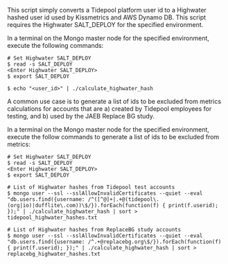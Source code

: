This script simply converts a Tidepool platform user id to a Highwater hashed
user id used by Kissmetrics and AWS Dynamo DB. This script requires the Highwater
SALT_DEPLOY for the specified environment.

In a terminal on the Mongo master node for the specified environment, execute
the following commands:

```
# Set Highwater SALT_DEPLOY
$ read -s SALT_DEPLOY
<Enter Highwater SALT_DEPLOY>
$ export SALT_DEPLOY

$ echo "<user_id>" | ./calculate_highwater_hash
```

A common use case is to generate a list of ids to be excluded from metrics
calculations for accounts that are a) created by Tidepool employees for testing,
and b) used by the JAEB Replace BG study.

In a terminal on the Mongo master node for the specified environment, execute
the follow commands to generate a list of ids to be excluded from metrics:

```
# Set Highwater SALT_DEPLOY
$ read -s SALT_DEPLOY
<Enter Highwater SALT_DEPLOY>
$ export SALT_DEPLOY

# List of Highwater hashes from Tidepool test accounts
$ mongo user --ssl --sslAllowInvalidCertificates --quiet --eval "db.users.find({username: /^([^@]+|.+@(tidepool\.(org|io)|dufflite\.com))\$/}).forEach(function(f) { print(f.userid); });" | ./calculate_highwater_hash | sort > tidepool_highwater_hashes.txt

# List of Highwater hashes from ReplaceBG study accounts
$ mongo user --ssl --sslAllowInvalidCertificates --quiet --eval "db.users.find({username: /^.+@replacebg.org\$/}).forEach(function(f) { print(f.userid); });" | ./calculate_highwater_hash | sort > replacebg_highwater_hashes.txt
```
